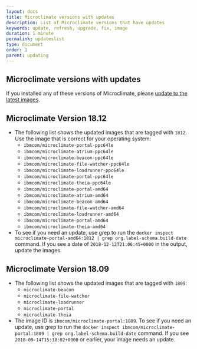 ```yaml
---
layout: docs
title: Microclimate versions with updates
description: List of Microclimate versions that have updates
keywords: update, refresh, upgrade, fix, image
duration: 1 minute
permalink: updateslist
type: document
order: 1
parent: updating
---
```


## Microclimate versions with updates
If you installed any of these versions of Microclimate, please [update to the latest images](updating).

## Microclimate Version 18.12

* The following list shows the updated images that are tagged with `1812`. Use the image that is correct for your operating system:
  * `ibmcom/microclimate-portal-ppc64le`
  * `ibmcom/microclimate-atrium-ppc64le`
  * `ibmcom/microclimate-beacon-ppc64le`
  * `ibmcom/microclimate-file-watcher-ppc64le`
  * `ibmcom/microclimate-loadrunner-ppc64le`
  * `ibmcom/microclimate-portal-ppc64le`
  * `ibmcom/microclimate-theia-ppc64le`
  * `ibmcom/microclimate-portal-amd64`
  * `ibmcom/microclimate-atrium-amd64`
  * `ibmcom/microclimate-beacon-amd64`
  * `ibmcom/microclimate-file-watcher-amd64`
  * `ibmcom/microclimate-loadrunner-amd64`
  * `ibmcom/microclimate-portal-amd64`
  * `ibmcom/microclimate-theia-amd64`
* To see if you need an update, use grep to run the `docker inspect microclimate-portal-amd64:1812 | grep org.label-schema.build-date` command. If you see a date of `2018-12-12T21:06:45+0000` in the output, update the images.

## Microclimate Version 18.09

* The following list shows the updated images that are tagged with `1809`:
  * `microclimate-beacon`
  * `microclimate-file-watcher`
  * `microclimate-loadrunner`
  * `microclimate-portal`
  * `microclimate-theia`
* The image ID is `ibmcom/microclimate-portal:1809`. To see if you need an update, use grep to run the `docker inspect ibmcom/microclimate-portal:1809 | grep org.label-schema.build-date` command. If you see `2018-09-14T15:18:02+0000` or earlier, your image needs an update.
